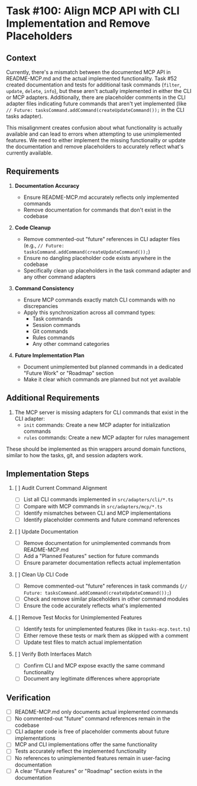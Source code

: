 # Task #100: Align MCP API with CLI Implementation and Remove Placeholders

## Context

Currently, there's a mismatch between the documented MCP API in README-MCP.md and the actual implemented functionality. Task #52 created documentation and tests for additional task commands (`filter`, `update`, `delete`, `info`), but these aren't actually implemented in either the CLI or MCP adapters. Additionally, there are placeholder comments in the CLI adapter files indicating future commands that aren't yet implemented (like `// Future: tasksCommand.addCommand(createUpdateCommand());` in the CLI tasks adapter).

This misalignment creates confusion about what functionality is actually available and can lead to errors when attempting to use unimplemented features. We need to either implement the missing functionality or update the documentation and remove placeholders to accurately reflect what's currently available.

## Requirements

1. **Documentation Accuracy**

   - Ensure README-MCP.md accurately reflects only implemented commands
   - Remove documentation for commands that don't exist in the codebase

2. **Code Cleanup**

   - Remove commented-out "future" references in CLI adapter files (e.g., `// Future: tasksCommand.addCommand(createUpdateCommand());`)
   - Ensure no dangling placeholder code exists anywhere in the codebase
   - Specifically clean up placeholders in the task command adapter and any other command adapters

3. **Command Consistency**

   - Ensure MCP commands exactly match CLI commands with no discrepancies
   - Apply this synchronization across all command types:
     - Task commands
     - Session commands
     - Git commands
     - Rules commands
     - Any other command categories

4. **Future Implementation Plan**
   - Document unimplemented but planned commands in a dedicated "Future Work" or "Roadmap" section
   - Make it clear which commands are planned but not yet available

## Additional Requirements

1. The MCP server is missing adapters for CLI commands that exist in the CLI adapter:
   - `init` commands: Create a new MCP adapter for initialization commands
   - `rules` commands: Create a new MCP adapter for rules management

These should be implemented as thin wrappers around domain functions, similar to how the tasks, git, and session adapters work.

## Implementation Steps

1. [ ] Audit Current Command Alignment

   - [ ] List all CLI commands implemented in `src/adapters/cli/*.ts`
   - [ ] Compare with MCP commands in `src/adapters/mcp/*.ts`
   - [ ] Identify mismatches between CLI and MCP implementations
   - [ ] Identify placeholder comments and future command references

2. [ ] Update Documentation

   - [ ] Remove documentation for unimplemented commands from README-MCP.md
   - [ ] Add a "Planned Features" section for future commands
   - [ ] Ensure parameter documentation reflects actual implementation

3. [ ] Clean Up CLI Code

   - [ ] Remove commented-out "future" references in task commands (`// Future: tasksCommand.addCommand(createUpdateCommand());`)
   - [ ] Check and remove similar placeholders in other command modules
   - [ ] Ensure the code accurately reflects what's implemented

4. [ ] Remove Test Mocks for Unimplemented Features

   - [ ] Identify tests for unimplemented features (like in `tasks-mcp.test.ts`)
   - [ ] Either remove these tests or mark them as skipped with a comment
   - [ ] Update test files to match actual implementation

5. [ ] Verify Both Interfaces Match
   - [ ] Confirm CLI and MCP expose exactly the same command functionality
   - [ ] Document any legitimate differences where appropriate

## Verification

- [ ] README-MCP.md only documents actual implemented commands
- [ ] No commented-out "future" command references remain in the codebase
- [ ] CLI adapter code is free of placeholder comments about future implementations
- [ ] MCP and CLI implementations offer the same functionality
- [ ] Tests accurately reflect the implemented functionality
- [ ] No references to unimplemented features remain in user-facing documentation
- [ ] A clear "Future Features" or "Roadmap" section exists in the documentation
